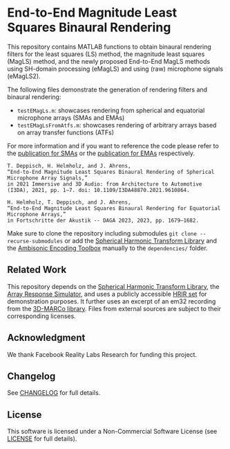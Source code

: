 # End-to-End Magnitude Least Squares Binaural Rendering
This repository contains MATLAB functions to obtain binaural rendering filters for the least squares (LS) method, the magnitude least squares (MagLS) method, and the newly proposed End-to-End MagLS methods using SH-domain processing (eMagLS) and using (raw) microphone signals (eMagLS2).

The following files demonstrate the generation of rendering filters and binaural rendering:
  - `testEMagLs.m`: showcases rendering from spherical and equatorial microphone arrays (SMAs and EMAs)
  - `testEMagLsFromAtfs.m`: showcases rendering of arbitrary arrays based on array transfer functions (ATFs)

For more information and if you want to reference the code please refer to the [publication for SMAs](https://research.chalmers.se/publication/528436/file/528436_Fulltext.pdf) or the [publication for EMAs](https://research.chalmers.se/publication/535525/file/535525_Fulltext.pdf) respectively.
   
   ```
   T. Deppisch, H. Helmholz, and J. Ahrens,
   “End-to-End Magnitude Least Squares Binaural Rendering of Spherical Microphone Array Signals,”
   in 2021 Immersive and 3D Audio: from Architecture to Automotive (I3DA), 2021, pp. 1–7. doi: 10.1109/I3DA48870.2021.9610864.
   ```
   ```
   H. Helmholz, T. Deppisch, and J. Ahrens,
   “End-to-End Magnitude Least Squares Binaural Rendering for Equatorial Microphone Arrays,”
   in Fortschritte der Akustik -- DAGA 2023, 2023, pp. 1679–1682.
   ```
   

Make sure to clone the repository including submodules `git clone --recurse-submodules` or add the [Spherical Harmonic Transform Library](https://github.com/polarch/Spherical-Harmonic-Transform) and the [Ambisonic Encoding Toolbox](https://github.com/AppliedAcousticsChalmers/ambisonic-encoding) manually to the `dependencies/` folder.

## Related Work
This repository depends on the [Spherical Harmonic Transform Library](https://github.com/polarch/Spherical-Harmonic-Transform), the [Array Response Simulator](https://github.com/polarch/Array-Response-Simulator.git), and uses a publicly accessible [HRIR set](https://zenodo.org/record/3928297) for demonstration purposes. It further uses an excerpt of an em32 recording from the [3D-MARCo library](https://zenodo.org/record/3477602). Files from external sources are subject to their corresponding licenses.

## Acknowledgment
We thank Facebook Reality Labs Research for funding this project.

## Changelog
See [CHANGELOG](CHANGELOG.md) for full details.

## License
This software is licensed under a Non-Commercial Software License (see [LICENSE](LICENSE) for full details).
